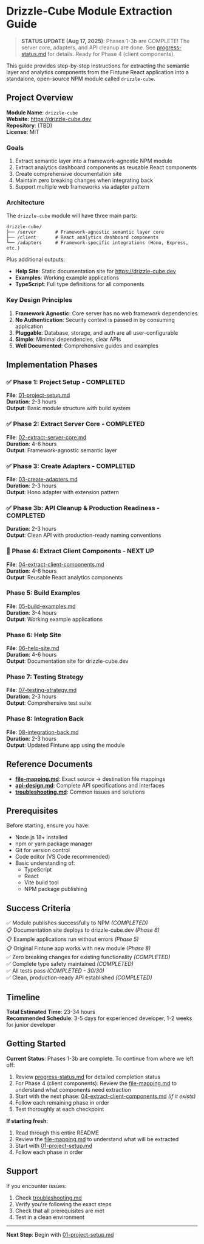 # Drizzle-Cube Module Extraction Guide

> **STATUS UPDATE (Aug 17, 2025)**: Phases 1-3b are COMPLETE! The server core, adapters, and API cleanup are done. See [progress-status.md](./progress-status.md) for details. Ready for Phase 4 (client components).

This guide provides step-by-step instructions for extracting the semantic layer and analytics components from the Fintune React application into a standalone, open-source NPM module called `drizzle-cube`.

## Project Overview

**Module Name**: `drizzle-cube`  
**Website**: https://drizzle-cube.dev  
**Repository**: (TBD)  
**License**: MIT

### Goals

1. Extract semantic layer into a framework-agnostic NPM module
2. Extract analytics dashboard components as reusable React components
3. Create comprehensive documentation site
4. Maintain zero breaking changes when integrating back
5. Support multiple web frameworks via adapter pattern

### Architecture

The `drizzle-cube` module will have three main parts:

```
drizzle-cube/
├── /server       # Framework-agnostic semantic layer core
├── /client       # React analytics dashboard components
└── /adapters     # Framework-specific integrations (Hono, Express, etc.)
```

Plus additional outputs:
- **Help Site**: Static documentation site for https://drizzle-cube.dev
- **Examples**: Working example applications
- **TypeScript**: Full type definitions for all components

### Key Design Principles

1. **Framework Agnostic**: Core server has no web framework dependencies
2. **No Authentication**: Security context is passed in by consuming application
3. **Pluggable**: Database, storage, and auth are all user-configurable
4. **Simple**: Minimal dependencies, clear APIs
5. **Well Documented**: Comprehensive guides and examples

## Implementation Phases

### ✅ Phase 1: Project Setup - COMPLETED
**File**: [01-project-setup.md](./01-project-setup.md)  
**Duration**: 2-3 hours  
**Output**: Basic module structure with build system

### ✅ Phase 2: Extract Server Core - COMPLETED
**File**: [02-extract-server-core.md](./02-extract-server-core.md)  
**Duration**: 4-6 hours  
**Output**: Framework-agnostic semantic layer

### ✅ Phase 3: Create Adapters - COMPLETED
**File**: [03-create-adapters.md](./03-create-adapters.md)  
**Duration**: 2-3 hours  
**Output**: Hono adapter with extension pattern

### ✅ Phase 3b: API Cleanup & Production Readiness - COMPLETED
**Duration**: 2-3 hours  
**Output**: Clean API with production-ready naming conventions

### 🎯 Phase 4: Extract Client Components - NEXT UP
**File**: [04-extract-client-components.md](./04-extract-client-components.md)  
**Duration**: 4-6 hours  
**Output**: Reusable React analytics components

### Phase 5: Build Examples
**File**: [05-build-examples.md](./05-build-examples.md)  
**Duration**: 3-4 hours  
**Output**: Working example applications

### Phase 6: Help Site
**File**: [06-help-site.md](./06-help-site.md)  
**Duration**: 4-6 hours  
**Output**: Documentation site for drizzle-cube.dev

### Phase 7: Testing Strategy
**File**: [07-testing-strategy.md](./07-testing-strategy.md)  
**Duration**: 2-3 hours  
**Output**: Comprehensive test suite

### Phase 8: Integration Back
**File**: [08-integration-back.md](./08-integration-back.md)  
**Duration**: 2-3 hours  
**Output**: Updated Fintune app using the module

## Reference Documents

- **[file-mapping.md](./file-mapping.md)**: Exact source → destination file mappings
- **[api-design.md](./api-design.md)**: Complete API specifications and interfaces
- **[troubleshooting.md](./troubleshooting.md)**: Common issues and solutions

## Prerequisites

Before starting, ensure you have:

- Node.js 18+ installed
- npm or yarn package manager
- Git for version control
- Code editor (VS Code recommended)
- Basic understanding of:
  - TypeScript
  - React
  - Vite build tool
  - NPM package publishing

## Success Criteria

✅ Module publishes successfully to NPM *(COMPLETED)*  
📋 Documentation site deploys to drizzle-cube.dev *(Phase 6)*  
📋 Example applications run without errors *(Phase 5)*  
📋 Original Fintune app works with new module *(Phase 8)*  
✅ Zero breaking changes for existing functionality *(COMPLETED)*  
✅ Complete type safety maintained *(COMPLETED)*  
✅ All tests pass *(COMPLETED - 30/30)*  
✅ Clean, production-ready API established *(COMPLETED)*  

## Timeline

**Total Estimated Time**: 23-34 hours  
**Recommended Schedule**: 3-5 days for experienced developer, 1-2 weeks for junior developer

## Getting Started

**Current Status**: Phases 1-3b are complete. To continue from where we left off:

1. Review [progress-status.md](./progress-status.md) for detailed completion status
2. For Phase 4 (client components): Review the [file-mapping.md](./file-mapping.md) to understand what components need extraction
3. Start with the next phase: [04-extract-client-components.md](./04-extract-client-components.md) *(if it exists)*
4. Follow each remaining phase in order
5. Test thoroughly at each checkpoint

**If starting fresh**:
1. Read through this entire README
2. Review the [file-mapping.md](./file-mapping.md) to understand what will be extracted  
3. Start with [01-project-setup.md](./01-project-setup.md)
4. Follow each phase in order

## Support

If you encounter issues:

1. Check [troubleshooting.md](./troubleshooting.md)
2. Verify you're following the exact steps
3. Check that all prerequisites are met
4. Test in a clean environment

---

**Next Step**: Begin with [01-project-setup.md](./01-project-setup.md)